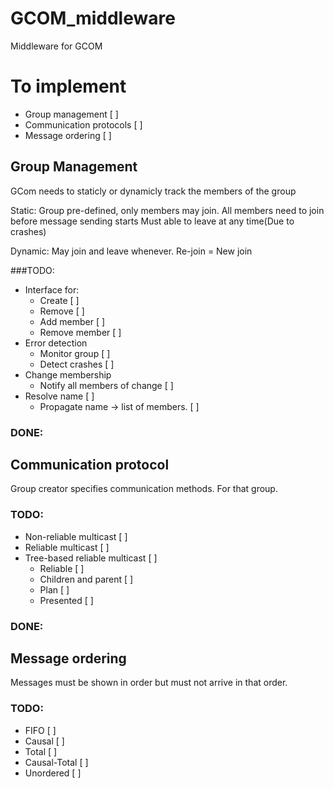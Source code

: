 # GCOM_middleware
Middleware for GCOM

# To implement
- Group management [ ]
- Communication protocols [ ]
- Message ordering [ ]

## Group Management
GCom needs to staticly or dynamicly track the members of the group

Static: Group pre-defined, only members may join.
All members need to join before message sending starts
Must able to leave at any time(Due to crashes)

Dynamic: May join and leave whenever.
Re-join = New join


###TODO:
- Interface for:
  - Create [ ]
  - Remove [ ]
  - Add member [ ]
  - Remove member [ ]
- Error detection
  - Monitor group [ ]
  - Detect crashes [ ]
- Change membership
  - Notify all members of change [ ]
- Resolve name [ ]
  - Propagate name -> list of members. [ ]

### DONE:

## Communication protocol
Group creator specifies communication methods. For that group.

### TODO:
- Non-reliable multicast [ ]
- Reliable multicast [ ]
- Tree-based reliable multicast [ ]
  - Reliable [ ]
  - Children and parent [ ]
  - Plan [ ]
  - Presented [ ]

### DONE:

## Message ordering
Messages must be shown in order but must not arrive in that order.
### TODO:
- FIFO [ ]
- Causal [ ]
- Total [ ]
- Causal-Total [ ]
- Unordered [ ]
